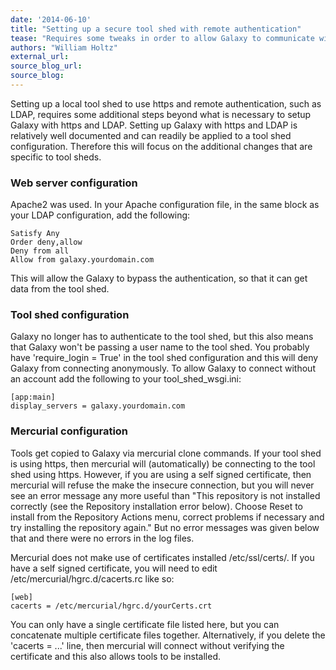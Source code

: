 ```yaml
---
date: '2014-06-10'
title: "Setting up a secure tool shed with remote authentication"
tease: "Requires some tweaks in order to allow Galaxy to communicate with the Tool Shed"
authors: "William Holtz"
external_url: 
source_blog_url: 
source_blog: 
---
```


Setting up a local tool shed to use https and remote authentication, such as LDAP, requires some additional steps beyond what is necessary to setup Galaxy with https and LDAP. Setting up Galaxy with https and LDAP is relatively well documented and can readily be applied to a tool shed configuration. Therefore this will focus on the additional changes that are specific to tool sheds.

### Web server configuration

Apache2 was used. In your Apache configuration file, in the same block as your LDAP configuration, add the following:

```
Satisfy Any
Order deny,allow
Deny from all
Allow from galaxy.yourdomain.com
```

This will allow the Galaxy to bypass the authentication, so that it can get data from the tool shed.

### Tool shed configuration

Galaxy no longer has to authenticate to the tool shed, but this also means that Galaxy won't be passing a user name to the tool shed. You probably have 'require_login = True' in the tool shed configuration and this will deny Galaxy from connecting anonymously. To allow Galaxy to connect without an account add the following to your tool_shed_wsgi.ini:

```
[app:main]
display_servers = galaxy.yourdomain.com
```


### Mercurial configuration

Tools get copied to Galaxy via mercurial clone commands. If your tool shed is using https, then mercurial will (automatically) be connecting to the tool shed using https. However, if you are using a self signed certificate, then mercurial will refuse the make the insecure connection, but you will never see an error message any more useful than "This repository is not installed correctly (see the Repository installation error below). Choose Reset to install from the Repository Actions menu, correct problems if necessary and try installing the repository again." But no error messages was given below that and there were no errors in the log files.

Mercurial does not make use of certificates installed /etc/ssl/certs/. If you have a self signed certificate, you will need to edit /etc/mercurial/hgrc.d/cacerts.rc like so:

```
[web]
cacerts = /etc/mercurial/hgrc.d/yourCerts.crt
```


You can only have a single certificate file listed here, but you can concatenate multiple certificate files together. Alternatively, if you delete the 'cacerts = ...' line, then mercurial will connect without verifying the certificate and this also allows tools to be installed.
